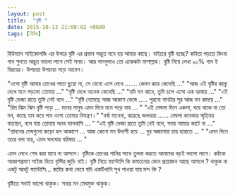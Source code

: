 ```yaml
---
layout: post
title:  "বৃষ্টি "
date: 2015-10-13 21:08:02 +0600
tags: [বিবিধ]
---
```


হিউম্যান সাইকোলজি এর উপরে বৃষ্টি এর প্রভাব অদ্ভুত মনে হয় আমার কাছে। বাইরেে বৃষ্টি হচ্ছে? কবিতা পড়তে কিংবা গান শুনতে অদ্ভুত ভালো লাগে সেই সময়। আর গানগুলাও তো একেকটা মাশাল্লাহ। বৃষ্টি নিয়ে লেখা ৯০% গান ই বিরহের। উপচায়া উপচায়া পড়ে আবেগ।

"ওগো বৃষ্টি আমার চোখের পাতা ছুয়ো না, সে যেনো এসে দেখে ....... কেমন করে কেদেছি ..." 
"আজ এই বৃষ্টির কান্না দেখে মনে পড়লো তোমায় ..." 
"বৃষ্টি দেখে অনেক কেদেছি ..." 
"যদি মন কাদে, তুমি চলে এসো এক বরষায় ..." 
"এই বৃষ্টি ভেজা রাতে তুমি নেই বলে ..." 
"বৃষ্টি নেমেছে আজ আকাশ ভেঙ্গে ..... পুরনো গানটার সুর আজ মন কাদায় ..." 
"রিম ঝিম ঝিম বৃষ্টি পড়ে ... মনের মানুষ এমন দিনে মনে পড়ে যায় ... " 
"এই মেঘলা দিনে একলা, ঘরে থাকে না তো মন, কাছে যাব কবে পাব ওগো তোমার নিমন্ত্রণ।” 
"বর্ষা মানেনা, ঝরেছে জলধারা ...... মেঘলা কবেকার স্মৃতিময় বাতায়ন, বলে যায় তোমায় অনব ভালবাসি ... ” 
“এই বৃষ্টি ভেজা রাতে তুমি নেই বলে, সময় আমার কাটে না ...” 
"শ্রাবনের মেঘগুলো জড়ো হল আকাশে ... আজ কেনো মন উদাসী হয়ে ... দুর অজানায়া চায় হারাতে ... " 
"এমন দিনে তারে বলা যায়, এমন ঘনঘোর বরিষায় ... " 

এমন লেখে শেষ করা যাবে না আসলে। বৃষ্টিকে চোখের পানির সাথে তুলনা করতে আমাদের বড়ই ভালো লাগে। কষ্টকে আকাশপ্রমাণ সাইজ দিতে বৃস্টির জুড়ি নাই। বৃষ্টি নিয়ে ফ্যান্টাসি কি কমানেোর কোন প্রয়োজন আছে আসলে ? থাকুক না একটু আধটু ফ্যান্টাসি... কষ্টের কথা ভেবে যদি একটিখানি সুখ পাওয়া যায় মন্দ কি ?

বৃষ্টিতে সবাই ভালো থাকুক। সবার মন মেঘমুক্ত থাকুক।